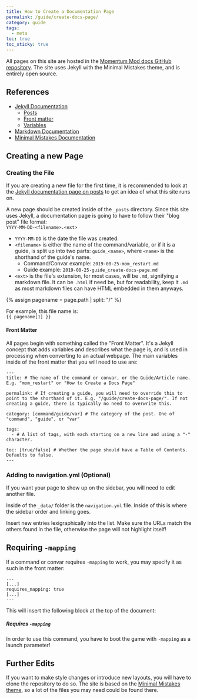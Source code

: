 ```yaml
---
title: How to Create a Documentation Page
permalink: /guide/create-docs-page/
category: guide
tags:
  - meta
toc: true
toc_sticky: true
---
```


All pages on this site are hosted in the [Momentum Mod docs GitHub repository](https://github.com/momentum-mod/docs). The site uses Jekyll with the Minimal Mistakes theme, and is entirely open source.

## References
 * [Jekyll Documentation](https://jekyllrb.com/docs/)
    * [Posts](https://jekyllrb.com/docs/posts/)
    * [Front matter](https://jekyllrb.com/docs/front-matter/)
    * [Variables](https://jekyllrb.com/docs/variables/)
 * [Markdown Documentation](https://www.markdownguide.org/)
 * [Minimal Mistakes Documentation](https://mmistakes.github.io/minimal-mistakes/docs/layouts/)

## Creating a new Page

### Creating the File

<div class="note info">
    <p>
        If you are creating a new file for the first time, it is recommended to look at the <a href="https://jekyllrb.com/docs/posts/">Jekyll documentation page on posts</a> to get an idea of what this site runs on.
    </p>
</div>

A new page should be created inside of the `_posts` directory. Since this site uses Jekyll, a documentation page is going to have to follow their "blog post" file format:  
`YYYY-MM-DD-<filename>.<ext>`

 * `YYYY-MM-DD` is the date the file was created.
 * `<filename>` is either the name of the command/variable, or if it is a guide, is split up into two parts: `guide_<name>`, where `<name>` is the shorthand of the guide's name.
    * Command/Convar example: `2019-08-25-mom_restart.md`
    * Guide example: `2019-08-25-guide_create-docs-page.md`
 * `<ext>` is the file's extension, for most cases, will be `.md`, signifying a markdown file. It can be `.html` if need be, but for readability, keep it `.md` as most markdown files can have HTML embedded in them anyways.

{% assign pagename = page.path | split: "/" %}

For example, this file name is:   
<code>{{ pagename[1] }}</code>

#### Front Matter
All pages begin with something called the "Front Matter". It's a Jekyll concept that adds variables and describes what the page is, and is used in processing when converting to an actual webpage. The main variables inside of the front matter that you will need to use are:

```
---
title: # The name of the command or convar, or the Guide/Article name. E.g. "mom_restart" or "How to Create a Docs Page"

permalink: # If creating a guide, you will need to override this to point to the shorthand of it. E.g. "/guide/create-docs-page/". If not creating a guide, there is typically no need to overwrite this.

category: [command/guide/var] # The category of the post. One of "command", "guide", or "var"

tags:
  - # A list of tags, with each starting on a new line and using a "-" character.

toc: [true/false] # Whether the page should have a Table of Contents. Defaults to false.
---
```

### Adding to navigation.yml (Optional)

If you want your page to show up on the sidebar, you will need to edit another file.

Inside of the `_data/` folder is the `navigation.yml` file. Inside of this is where the sidebar order and linking goes.

Insert new entries lexigraphically into the list. Make sure the URLs match the others found in the file, otherwise the page will not highlight itself!

## Requiring `-mapping`
If a command or convar requires `-mapping` to work, you may specify it as such in the front matter:
```
---
[...]
requires_mapping: true
[...]
---
```

This will insert the following block at the top of the document:
<div class="note warning">
    <h5>Requires <code>-mapping</code></h5>
    <p>
        In order to use this command, you have to boot the game with
        <code>-mapping</code> as a launch parameter!
    </p>
</div>

## Further Edits

If you want to make style changes or introduce new layouts, you will have to clone the repository to do so. The site is based on the [Minimal Mistakes theme](https://github.com/mmistakes/minimal-mistakes), so a lot of the files you may need could be found there.